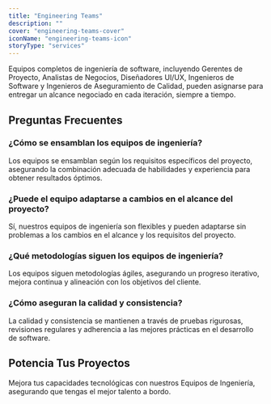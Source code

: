 ```yaml
---
title: "Engineering Teams"
description: ""
cover: "engineering-teams-cover"
iconName: "engineering-teams-icon"
storyType: "services"
---
```


Equipos completos de ingeniería de software, incluyendo Gerentes de Proyecto, Analistas de Negocios, Diseñadores UI/UX, Ingenieros de Software y Ingenieros de Aseguramiento de Calidad, pueden asignarse para entregar un alcance negociado en cada iteración, siempre a tiempo.

## Preguntas Frecuentes

### ¿Cómo se ensamblan los equipos de ingeniería?

Los equipos se ensamblan según los requisitos específicos del proyecto, asegurando la combinación adecuada de habilidades y experiencia para obtener resultados óptimos.

### ¿Puede el equipo adaptarse a cambios en el alcance del proyecto?

Sí, nuestros equipos de ingeniería son flexibles y pueden adaptarse sin problemas a los cambios en el alcance y los requisitos del proyecto.

### ¿Qué metodologías siguen los equipos de ingeniería?

Los equipos siguen metodologías ágiles, asegurando un progreso iterativo, mejora continua y alineación con los objetivos del cliente.

### ¿Cómo aseguran la calidad y consistencia?

La calidad y consistencia se mantienen a través de pruebas rigurosas, revisiones regulares y adherencia a las mejores prácticas en el desarrollo de software.

## Potencia Tus Proyectos

Mejora tus capacidades tecnológicas con nuestros Equipos de Ingeniería, asegurando que tengas el mejor talento a bordo.
